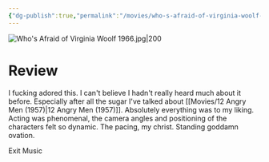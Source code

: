 ```yaml
---
{"dg-publish":true,"permalink":"/movies/who-s-afraid-of-virginia-woolf-1966/","tags":["movies"],"created":"2024-01-25","updated":"2025-03-13"}
---
```



![Who's Afraid of Virginia Woolf 1966.jpg|200](/img/user/_sys/Attachments/Who's%20Afraid%20of%20Virginia%20Woolf%201966.jpg)

# Review

I fucking adored this. I can't believe I hadn't really heard much about it before. Especially after all the sugar I've talked about [[Movies/12 Angry Men (1957)\|12 Angry Men (1957)]]. Absolutely everything was to my liking. Acting was phenomenal, the camera angles and positioning of the characters felt so dynamic. The pacing, my christ. Standing goddamn ovation.

Exit Music

